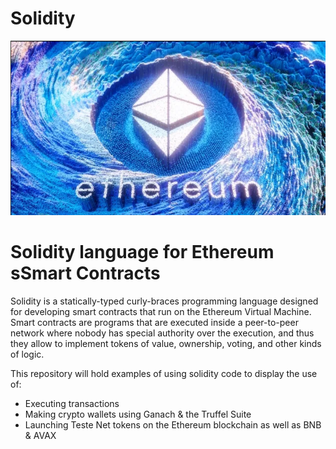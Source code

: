 # Solidity

![Ethereum in pool](Ethereum_Pool.png)





# Solidity language for Ethereum sSmart Contracts


Solidity is a statically-typed curly-braces programming language designed for developing smart contracts
that run on the Ethereum Virtual Machine. Smart contracts are programs that are executed inside a peer-to-peer
network where nobody has special authority over the execution, and thus they allow to implement tokens of value,
ownership, voting, and other kinds of logic.

This repository will hold examples of using solidity code to display the use of:
* Executing transactions
* Making crypto wallets using Ganach & the Truffel Suite 
* Launching Teste Net tokens on the Ethereum blockchain as well as BNB & AVAX
